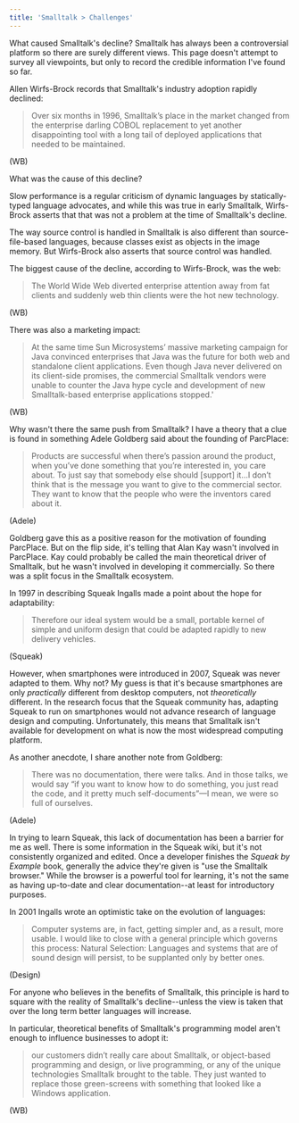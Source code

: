 ```yaml
---
title: 'Smalltalk > Challenges'
---
```


What caused Smalltalk's decline? Smalltalk has always been a controversial platform so there are surely different views. This page doesn't attempt to survey all viewpoints, but only to record the credible information I've found so far.

Allen Wirfs-Brock records that Smalltalk's industry adoption rapidly declined:

> Over six months in 1996, Smalltalk’s place in the market changed from the enterprise darling COBOL replacement to yet another disappointing tool with a long tail of deployed applications that needed to be maintained.

(WB)

What was the cause of this decline?

Slow performance is a regular criticism of dynamic languages by statically-typed language advocates, and while this was true in early Smalltalk, Wirfs-Brock asserts that that was not a problem at the time of Smalltalk's decline.

The way source control is handled in Smalltalk is also different than source-file-based languages, because classes exist as objects in the image memory. But Wirfs-Brock also asserts that source control was handled.

The biggest cause of the decline, according to Wirfs-Brock, was the web:

> The World Wide Web diverted enterprise attention away from fat clients and suddenly web thin clients were the hot new technology.

(WB)

There was also a marketing impact:

> At the same time Sun Microsystems’ massive marketing campaign for Java convinced enterprises that Java was the future for both web and standalone client applications. Even though Java never delivered on its client-side promises, the commercial Smalltalk vendors were unable to counter the Java hype cycle and development of new Smalltalk-based enterprise applications stopped.'

(WB)

Why wasn't there the same push from Smalltalk? I have a theory that a clue is found in something Adele Goldberg said about the founding of ParcPlace:

> Products are successful when there’s passion around the product, when you’ve done something that you’re interested in, you care about. To just say that somebody else should [support] it…I don’t think that is the message you want to give to the commercial sector. They want to know that the people who were the inventors cared about it.

(Adele)

Goldberg gave this as a positive reason for the motivation of founding ParcPlace. But on the flip side, it's telling that Alan Kay wasn't involved in ParcPlace. Kay could probably be called the main theoretical driver of Smalltalk, but he wasn't involved in developing it commercially. So there was a split focus in the Smalltalk ecosystem.

In 1997 in describing Squeak Ingalls made a point about the hope for adaptability:

> Therefore our ideal system would be a small, portable kernel of simple and uniform design that could be adapted rapidly to new delivery vehicles.

(Squeak)

However, when smartphones were introduced in 2007, Squeak was never adapted to them. Why not? My guess is that it's because smartphones are only *practically* different from desktop computers, not *theoretically* different. In the research focus that the Squeak community has, adapting Squeak to run on smartphones would not advance research of language design and computing. Unfortunately, this means that Smalltalk isn't available for development on what is now the most widespread computing platform.

As another anecdote, I share another note from Goldberg:

> There was no documentation, there were talks. And in those talks, we would say “if you want to know how to do something, you just read the code, and it pretty much self-documents”—I mean, we were so full of ourselves.

(Adele)

In trying to learn Squeak, this lack of documentation has been a barrier for me as well. There is some information in the Squeak wiki, but it's not consistently organized and edited. Once a developer finishes the _Squeak by Example_ book, generally the advice they're given is "use the Smalltalk browser." While the browser is a powerful tool for learning, it's not the same as having up-to-date and clear documentation--at least for introductory purposes.

In 2001 Ingalls wrote an optimistic take on the evolution of languages:

> Computer systems are, in fact, getting simpler and, as a result, more usable. I would like to close with a general principle which governs this process: Natural Selection: Languages and systems that are of sound design will persist, to be supplanted only by better ones.

(Design)

For anyone who believes in the benefits of Smalltalk, this principle is hard to square with the reality of Smalltalk's decline--unless the view is taken that over the long term better languages will increase.

In particular, theoretical benefits of Smalltalk's programming model aren't enough to influence businesses to adopt it:

> our customers didn’t really care about Smalltalk, or object-based programming and design, or live programming, or any of the unique technologies Smalltalk brought to the table. They just wanted to replace those green-screens with something that looked like a Windows application.

(WB)
